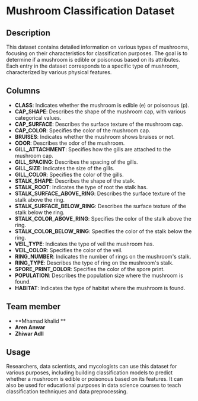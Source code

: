 # Mushroom Classification Dataset

## Description
This dataset contains detailed information on various types of mushrooms, focusing on their characteristics for classification purposes. The goal is to determine if a mushroom is edible or poisonous based on its attributes. Each entry in the dataset corresponds to a specific type of mushroom, characterized by various physical features.

## Columns

- **CLASS**: Indicates whether the mushroom is edible (e) or poisonous (p).
- **CAP_SHAPE**: Describes the shape of the mushroom cap, with various categorical values.
- **CAP_SURFACE**: Describes the surface texture of the mushroom cap.
- **CAP_COLOR**: Specifies the color of the mushroom cap.
- **BRUISES**: Indicates whether the mushroom shows bruises or not.
- **ODOR**: Describes the odor of the mushroom.
- **GILL_ATTACHMENT**: Specifies how the gills are attached to the mushroom cap.
- **GILL_SPACING**: Describes the spacing of the gills.
- **GILL_SIZE**: Indicates the size of the gills.
- **GILL_COLOR**: Specifies the color of the gills.
- **STALK_SHAPE**: Describes the shape of the stalk.
- **STALK_ROOT**: Indicates the type of root the stalk has.
- **STALK_SURFACE_ABOVE_RING**: Describes the surface texture of the stalk above the ring.
- **STALK_SURFACE_BELOW_RING**: Describes the surface texture of the stalk below the ring.
- **STALK_COLOR_ABOVE_RING**: Specifies the color of the stalk above the ring.
- **STALK_COLOR_BELOW_RING**: Specifies the color of the stalk below the ring.
- **VEIL_TYPE**: Indicates the type of veil the mushroom has.
- **VEIL_COLOR**: Specifies the color of the veil.
- **RING_NUMBER**: Indicates the number of rings on the mushroom's stalk.
- **RING_TYPE**: Describes the type of ring on the mushroom's stalk.
- **SPORE_PRINT_COLOR**: Specifies the color of the spore print.
- **POPULATION**: Describes the population size where the mushroom is found.
- **HABITAT**: Indicates the type of habitat where the mushroom is found.

## Team member
- **Mhamad khalid **
- **Aren Anwar**
- **Zhiwar Adll**

  
## Usage
Researchers, data scientists, and mycologists can use this dataset for various purposes, including building classification models to predict whether a mushroom is edible or poisonous based on its features. It can also be used for educational purposes in data science courses to teach classification techniques and data preprocessing.
